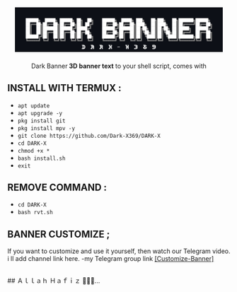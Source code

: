 <h2 align="center"> <img src="https://github.com/Dark-X369/DARK-X/blob/main/Dark.jpg" width="470" /> </h2>

<p align="center">

<p align="center">Dark Banner<b> 3D banner text</b> to your shell script, comes with
</p>



## INSTALL WITH TERMUX :

* `apt update`
* `apt upgrade -y`
* `pkg install git`
* `pkg install mpv -y`
* `git clone https://github.com/Dark-X369/DARK-X`
* `cd DARK-X`
* `chmod +x *`
* `bash install.sh`
* `exit`
  
## REMOVE COMMAND :

* `cd DARK-X`
* `bash rvt.sh`

## BANNER CUSTOMIZE ;

If you want to customize and use it yourself, then watch our Telegram video. i ll add channel link here. -my Telegram group link [[Customize-Banner]](https://t.me/Dark_X369/17)

<br />
## Ａｌｌａｈ Ｈａｆｉｚ ✌🏻💝...
